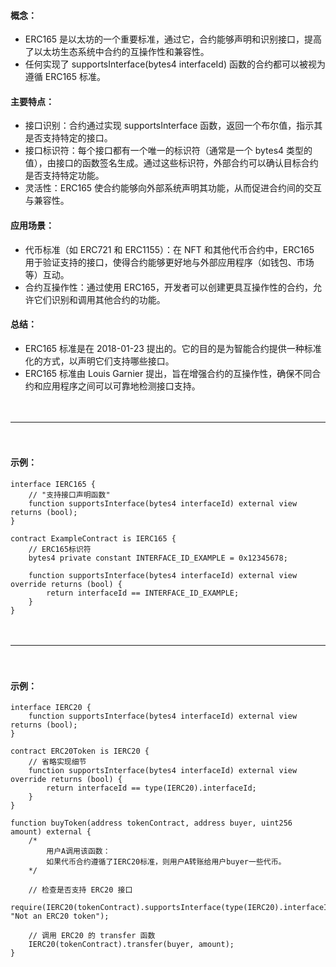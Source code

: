 
#### 概念：
- ERC165 是以太坊的一个重要标准，通过它，合约能够声明和识别接口，提高了以太坊生态系统中合约的互操作性和兼容性。
- 任何实现了 supportsInterface(bytes4 interfaceId) 函数的合约都可以被视为遵循 ERC165 标准。

#### 主要特点：
- 接口识别：合约通过实现 supportsInterface 函数，返回一个布尔值，指示其是否支持特定的接口。
- 接口标识符：每个接口都有一个唯一的标识符（通常是一个 bytes4 类型的值），由接口的函数签名生成。通过这些标识符，外部合约可以确认目标合约是否支持特定功能。
- 灵活性：ERC165 使合约能够向外部系统声明其功能，从而促进合约间的交互与兼容性。

#### 应用场景：
- 代币标准（如 ERC721 和 ERC1155）：在 NFT 和其他代币合约中，ERC165 用于验证支持的接口，使得合约能够更好地与外部应用程序（如钱包、市场等）互动。
- 合约互操作性：通过使用 ERC165，开发者可以创建更具互操作性的合约，允许它们识别和调用其他合约的功能。

#### 总结：
- ERC165 标准是在 2018-01-23 提出的。它的目的是为智能合约提供一种标准化的方式，以声明它们支持哪些接口。
- ERC165 标准由 Louis Garnier 提出，旨在增强合约的互操作性，确保不同合约和应用程序之间可以可靠地检测接口支持。

　

---------------------------------------------------------------------------------------

　

#### 示例：
```
interface IERC165 {
    // "支持接口声明函数"
    function supportsInterface(bytes4 interfaceId) external view returns (bool);
}

contract ExampleContract is IERC165 {
    // ERC165标识符
    bytes4 private constant INTERFACE_ID_EXAMPLE = 0x12345678;

    function supportsInterface(bytes4 interfaceId) external view override returns (bool) {
        return interfaceId == INTERFACE_ID_EXAMPLE;
    }
}
```

　

---------------------------------------------------------------------------------------

　

#### 示例：
```
interface IERC20 {
    function supportsInterface(bytes4 interfaceId) external view returns (bool);
}

contract ERC20Token is IERC20 {
    // 省略实现细节
    function supportsInterface(bytes4 interfaceId) external view override returns (bool) {
        return interfaceId == type(IERC20).interfaceId;
    }
}

function buyToken(address tokenContract, address buyer, uint256 amount) external {
    /*
        用户A调用该函数：
        如果代币合约遵循了IERC20标准，则用户A转账给用户buyer一些代币。
    */

    // 检查是否支持 ERC20 接口
    require(IERC20(tokenContract).supportsInterface(type(IERC20).interfaceId), "Not an ERC20 token");

    // 调用 ERC20 的 transfer 函数
    IERC20(tokenContract).transfer(buyer, amount);
}
```